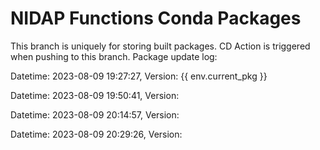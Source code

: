 # NIDAP Functions Conda Packages
This branch is uniquely for storing built packages.
CD Action is triggered when pushing to this branch.
Package update log:


Datetime: 2023-08-09 19:27:27, Version:  {{ env.current_pkg }}

Datetime: 2023-08-09 19:50:41, Version:  

Datetime: 2023-08-09 20:14:57, Version:  

Datetime: 2023-08-09 20:29:26, Version:  
